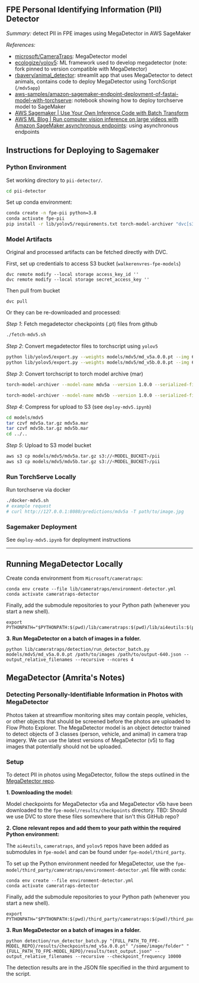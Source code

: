 FPE Personal Identifying Information (PII) Detector
---------------------------------------------------

*Summary:* detect PII in FPE images using MegaDetector in AWS SageMaker

*References:*
- [microsoft/CameraTraps](https://github.com/microsoft/CameraTraps): MegaDetector model
- [ecologize/yolov5](https://github.com/ecologize/yolov5): ML framework used to develop megadetector (note: fork pinned to version compatible with MegaDetector)
- [rbavery/animal_detector](https://github.com/rbavery/animal_detector): streamlit app that uses MegaDetector to detect animals, contains code to deploy MegaDetector using TorchScript (`/mdv5app`)
- [aws-samples/amazon-sagemaker-endpoint-deployment-of-fastai-model-with-torchserve](https://github.com/aws-samples/amazon-sagemaker-endpoint-deployment-of-fastai-model-with-torchserve/blob/main/notebook/04_SageMaker.ipynb): notebook showing how to deploy torchserve model to SageMaker
- [AWS Sagemaker | Use Your Own Inference Code with Batch Transform](https://docs.aws.amazon.com/sagemaker/latest/dg/your-algorithms-batch-code.html)
- [AWS ML Blog | Run computer vision inference on large videos with Amazon SageMaker asynchronous endpoints](https://aws.amazon.com/blogs/machine-learning/run-computer-vision-inference-on-large-videos-with-amazon-sagemaker-asynchronous-endpoints/): using asynchronous endpoints

## Instructions for Deploying to Sagemaker

### Python Environment

Set working directory to `pii-detector/`.

```sh
cd pii-detector
```

Set up conda environment:

```sh
conda create -n fpe-pii python=3.8
conda activate fpe-pii
pip install -r lib/yolov5/requirements.txt torch-model-archiver "dvc[s3]"
```

### Model Artifacts

Original and processed artifacts can be fetched directly with DVC.

First, set up credentials to access S3 bucket (`walkerenvres-fpe-models`)

```
dvc remote modify --local storage access_key_id ''
dvc remote modify --local storage secret_access_key ''
```

Then pull from bucket

```
dvc pull
```

Or they can be re-downloaded and processed:

*Step 1*: Fetch megadetector checkpoints (.pt) files from github

```sh
./fetch-mdv5.sh
```

*Step 2*: Convert megadetector files to torchscript using `yolov5`

```sh
python lib/yolov5/export.py --weights models/mdv5/md_v5a.0.0.pt --img 640 --batch 1 --include torchscript
python lib/yolov5/export.py --weights models/mdv5/md_v5b.0.0.pt --img 640 --batch 1 --include torchscript
```

*Step 3*: Convert torchscript to torch model archive (mar)

```sh
torch-model-archiver --model-name mdv5a --version 1.0.0 --serialized-file models/mdv5/md_v5a.0.0.torchscript --extra-files index_to_name.json --handler mdv5_handler_letterbox.py && mv mdv5a.mar models/mdv5/

torch-model-archiver --model-name mdv5b --version 1.0.0 --serialized-file models/mdv5/md_v5b.0.0.torchscript --extra-files index_to_name.json --handler mdv5_handler_letterbox.py && mv mdv5b.mar models/mdv5/
```

*Step 4*: Compress for upload to S3 (see `deploy-mdv5.ipynb`)

```sh
cd models/mdv5
tar czvf mdv5a.tar.gz mdv5a.mar
tar czvf mdv5b.tar.gz mdv5b.mar
cd ../..
```

*Step 5*: Upload to S3 model bucket

```sh
aws s3 cp models/mdv5/mdv5a.tar.gz s3://<MODEL_BUCKET>/pii
aws s3 cp models/mdv5/mdv5b.tar.gz s3://<MODEL_BUCKET>/pii
```

### Run TorchServe Locally

Run torchserve via docker

```sh
./docker-mdv5.sh
# example request
# curl http://127.0.0.1:8080/predictions/mdv5a -T path/to/image.jpg
```

### Sagemaker Deployment

See `deploy-mdv5.ipynb` for deployment instructions

----

## Running MegaDetector Locally

Create conda environment from `Microsoft/cameratraps`:

```
conda env create --file lib/cameratraps/environment-detector.yml
conda activate cameratraps-detector
```

Finally, add the submodule repositories to your Python path (whenever you start a new shell).
```
export PYTHONPATH="$PYTHONPATH:$(pwd)/lib/cameratraps:$(pwd)/lib/ai4eutils:$(pwd)/lib/yolov5"
```

**3. Run MegaDetector on a batch of images in a folder.**
```
python lib/cameratraps/detection/run_detector_batch.py models/mdv5/md_v5a.0.0.pt /path/to/images /path/to/output-640.json --output_relative_filenames --recursive --ncores 4
```


## MegaDetector (Amrita's Notes)

### Detecting Personally-Identifiable Information in Photos with MegaDetector

Photos taken at streamflow monitoring sites may contain people, vehicles, or other objects that should be screened before the photos are uploaded to Flow Photo Explorer. The MegaDetector model is an object detector trained to detect objects of 3 classes (person, vehicle, and animal) in camera trap imagery. We can use the latest versions of MegaDetector (v5) to flag images that potentially should not be uploaded.

### Setup

To detect PII in photos using MegaDetector, follow the steps outlined in the [MegaDetector repo](https://github.com/microsoft/CameraTraps/blob/main/megadetector.md).

**1. Downloading the model:**

Model checkpoints for MegaDetector v5a and MegaDetector v5b have been downloaded to the `fpe-model/results/checkpoints` directory. TBD: Should we use DVC to store these files somewhere that isn't this GitHub repo?

**2. Clone relevant repos and add them to your path within the required Python environment:**

The `ai4eutils`, `cameratraps`, and `yolov5` repos have been added as submodules in `fpe-model` and can be found under `fpe-model/third_party`.

To set up the Python environment needed for MegaDetector, use the `fpe-model/third_party/cameratraps/environment-detector.yml` file with `conda`:

```
conda env create --file environment-detector.yml
conda activate cameratraps-detector
```

Finally, add the submodule repositories to your Python path (whenever you start a new shell).
```
export PYTHONPATH="$PYTHONPATH:$(pwd)/third_party/cameratraps:$(pwd)/third_party/ai4eutils:$(pwd)/third_party/yolov5"
```

**3. Run MegaDetector on a batch of images in a folder.**
```
python detection/run_detector_batch.py "{FULL_PATH_TO_FPE-MODEL_REPO}/results/checkpoints/md_v5a.0.0.pt" "/some/image/folder" "{FULL_PATH_TO_FPE-MODEL_REPO}/results/test_output.json" --output_relative_filenames --recursive --checkpoint_frequency 10000
```

The detection results are in the JSON file specified in the third argument to the script.
